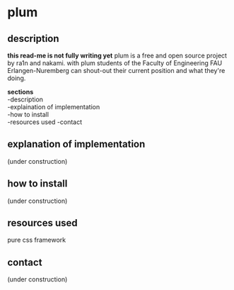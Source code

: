 plum
====
description
--------------
<b>this read-me is not fully writing yet</b>
plum is a free and open source project by ra1n and nakami.
with plum students of the Faculty of Engineering FAU Erlangen-Nuremberg can shout-out their current position and what they're doing.

<b>sections<br></b>
-description<br>
-explaination of implementation<br>
-how to install<br>
-resources used
-contact<br>




explanation of implementation
--------------
(under construction)


how to install
--------------
(under construction)

resources used
--------------
pure css framework


contact
--------------
(under construction)
